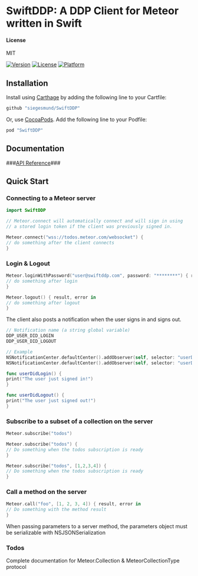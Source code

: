 # SwiftDDP: A DDP Client for Meteor written in Swift

#### License
MIT  

[![Version](https://img.shields.io/cocoapods/v/SwiftDDP.svg?style=flat)](http://cocoapods.org/pods/SwiftDDP)
[![License](https://img.shields.io/cocoapods/l/SwiftDDP.svg?style=flat)](http://cocoapods.org/pods/SwiftDDP)
[![Platform](https://img.shields.io/cocoapods/p/SwiftDDP.svg?style=flat)](http://cocoapods.org/pods/SwiftDDP)

## Installation

Install using [Carthage](https://github.com/Carthage/Carthage) by adding the following line to your Cartfile:

```ruby
github "siegesmund/SwiftDDP"
```

Or, use [CocoaPods](http://cocoapods.org). Add the following line to your Podfile:

```ruby
pod "SwiftDDP"
```

## Documentation ##
###[API Reference](https://siegesmund.github.io/SwiftDDP)###

## Quick Start ##

### Connecting to a Meteor server

```swift
import SwiftDDP 

// Meteor.connect will automatically connect and will sign in using
// a stored login token if the client was previously signed in.

Meteor.connect("wss://todos.meteor.com/websocket") {
// do something after the client connects
}
```

### Login & Logout ###
```swift
Meteor.loginWithPassword("user@swiftddp.com", password: "********") { result, error in 
// do something after login
}

Meteor.logout() { result, error in 
// do something after logout
}
``` 
The client also posts a notification when the user signs in and signs out.
```swift
// Notification name (a string global variable)
DDP_USER_DID_LOGIN
DDP_USER_DID_LOGOUT

// Example
NSNotificationCenter.defaultCenter().addObserver(self, selector: "userDidLogin", name: DDP_USER_DID_LOGIN, object: nil)
NSNotificationCenter.defaultCenter().addObserver(self, selector: "userDidLogout", name: DDP_USER_DID_LOGOUT, object: nil)

func userDidLogin() {
print("The user just signed in!")
}

func userDidLogout() {
print("The user just signed out!")
}
```

### Subscribe to a subset of a collection on the server
```swift
Meteor.subscribe("todos") 

Meteor.subscribe("todos") {
// Do something when the todos subscription is ready
}

Meteor.subscribe("todos", [1,2,3,4]) {
// Do something when the todos subscription is ready
} 
```

### Call a method on the server ###
```swift
Meteor.call("foo", [1, 2, 3, 4]) { result, error in
// Do something with the method result
}
```
When passing parameters to a server method, the parameters object must be serializable with NSJSONSerialization


### Todos ###
Complete documentation for Meteor.Collection & MeteorCollectionType protocol